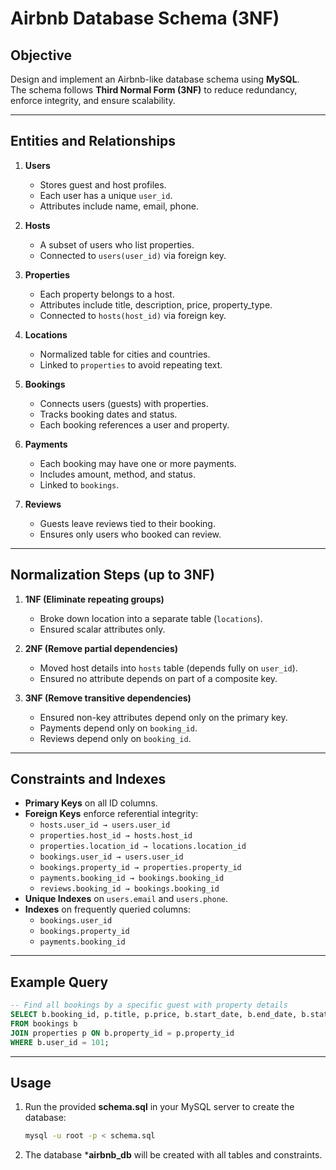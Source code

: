 # Airbnb Database Schema (3NF)

## Objective

Design and implement an Airbnb-like database schema using **MySQL**.  
The schema follows **Third Normal Form (3NF)** to reduce redundancy, enforce integrity, and ensure scalability.

---

## Entities and Relationships

1. **Users**
   - Stores guest and host profiles.
   - Each user has a unique `user_id`.
   - Attributes include name, email, phone.

2. **Hosts**
   - A subset of users who list properties.
   - Connected to `users(user_id)` via foreign key.

3. **Properties**
   - Each property belongs to a host.
   - Attributes include title, description, price, property_type.
   - Connected to `hosts(host_id)` via foreign key.

4. **Locations**
   - Normalized table for cities and countries.
   - Linked to `properties` to avoid repeating text.

5. **Bookings**
   - Connects users (guests) with properties.
   - Tracks booking dates and status.
   - Each booking references a user and property.

6. **Payments**
   - Each booking may have one or more payments.
   - Includes amount, method, and status.
   - Linked to `bookings`.

7. **Reviews**
   - Guests leave reviews tied to their booking.
   - Ensures only users who booked can review.

---

## Normalization Steps (up to 3NF)

1. **1NF (Eliminate repeating groups)**  
   - Broke down location into a separate table (`locations`).
   - Ensured scalar attributes only.

2. **2NF (Remove partial dependencies)**  
   - Moved host details into `hosts` table (depends fully on `user_id`).
   - Ensured no attribute depends on part of a composite key.

3. **3NF (Remove transitive dependencies)**  
   - Ensured non-key attributes depend only on the primary key.
   - Payments depend only on `booking_id`.
   - Reviews depend only on `booking_id`.

---

## Constraints and Indexes

- **Primary Keys** on all ID columns.
- **Foreign Keys** enforce referential integrity:
  - `hosts.user_id → users.user_id`
  - `properties.host_id → hosts.host_id`
  - `properties.location_id → locations.location_id`
  - `bookings.user_id → users.user_id`
  - `bookings.property_id → properties.property_id`
  - `payments.booking_id → bookings.booking_id`
  - `reviews.booking_id → bookings.booking_id`
- **Unique Indexes** on `users.email` and `users.phone`.
- **Indexes** on frequently queried columns:
  - `bookings.user_id`
  - `bookings.property_id`
  - `payments.booking_id`

---

## Example Query

```sql
-- Find all bookings by a specific guest with property details
SELECT b.booking_id, p.title, p.price, b.start_date, b.end_date, b.status
FROM bookings b
JOIN properties p ON b.property_id = p.property_id
WHERE b.user_id = 101;
```

---

## Usage

1. Run the provided **schema.sql** in your MySQL server to create the database:

    ```bash
    mysql -u root -p < schema.sql
    ```

2. The database ***airbnb_db** will be created with all tables and constraints.
